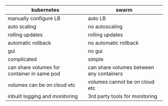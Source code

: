 |kubernetes|swarm|
|---|---|
|manually configure LB|auto LB|
|auto scaling|no autoscaling|
|rolling updates|rolling updates|
|automatic rollback|no automatic rollback|
|gui|no gui|
|complicated|simple|
|can share volumes for container in same pod|can share volumes between any containers|
|volumes can be on cloud etc|volumes cannot be on cloud etc|
|inbuilt logging and monitoring|3rd party tools for monitoring|